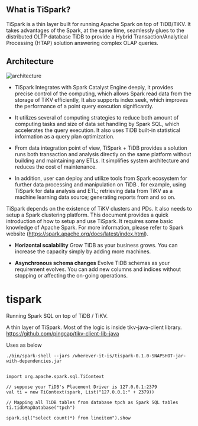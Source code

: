 ## What is TiSpark?

TiSpark is a thin layer built for running Apache Spark on top of TiDB/TiKV. It takes advantages of the Spark, at the same time, seamlessly glues to the distributed OLTP database TiDB to provide a Hybrid Transaction/Analytical Processing (HTAP) solution answering complex OLAP queries. 

## Architecture

![architecture](./docs/architecture.png)

- TiSpark Integrates with Spark Catalyst Engine deeply, it provides precise control of the computing, which allows Spark read data from the storage of TiKV efficiently, It also supports index seek, which improves the performance of a point query execution significantly.

- It utilizes several of computing strategies to reduce both amount of computing tasks and size of data set handling by Spark SQL, which accelerates the query execution. It also uses TiDB built-in statistical information as a query plan optimization.

- From data integration point of view, TiSpark + TiDB provides a solution runs both transaction and analysis directly on the same platform without building and maintaining any ETLs. It simplifies system architecture and reduces the cost of maintenance.

- In addition, user can deploy and utilize tools from Spark ecosystem for further data processing and manipulation on TiDB . for example, using TiSpark for data analysis and ETL; retrieving data from TiKV as a machine learning data source; generating reports from  and so on.




TiSpark depends on the existence of TiKV clusters and PDs. It also needs to setup a Spark clustering platform. This document provides a quick introduction of how to setup and use TiSpark. It requires some basic knowledge of Apache Spark. For more information, please refer to Spark website (https://spark.apache.org/docs/latest/index.html).


- __Horizontal scalability__
Grow TiDB as your business grows. You can increase the capacity simply by adding more machines.

- __Asynchronous schema changes__
Evolve TiDB schemas as your requirement evolves. You can add new columns and indices without stopping or affecting the on-going operations.

# tispark
Running Spark SQL on top of TiDB / TiKV.

A thin layer of TiSpark. Most of the logic is inside tikv-java-client library.
https://github.com/pingcap/tikv-client-lib-java


Uses as below
```
./bin/spark-shell --jars /wherever-it-is/tispark-0.1.0-SNAPSHOT-jar-with-dependencies.jar
```

```

import org.apache.spark.sql.TiContext

// suppose your TiDB's Placement Driver is 127.0.0.1:2379
val ti = new TiContext(spark, List("127.0.0.1:" + 2379)) 

// Mapping all TiDB tables from database tpch as Spark SQL tables
ti.tidbMapDatabase("tpch")

spark.sql("select count(*) from lineitem").show
```
